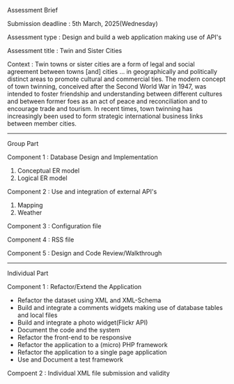 Assessment Brief

Submission deadline : 5th March, 2025(Wednesday)

Assessment type : Design and build a web application making use of API's

Assessment title : Twin and Sister Cities

Context : 
Twin towns or sister cities are a form of legal and social agreement between towns [and] cities ... in geographically and politically distinct areas to promote cultural and commercial ties. The modern concept of town twinning, conceived after the Second World War in 1947, was intended to foster friendship and understanding between different cultures and between former foes as an act of peace and reconciliation and to encourage trade and tourism. In recent times, town twinning has increasingly been used to form strategic international business links between member cities.

-----------------------------------------------------------------
Group Part


Component 1 : Database Design and Implementation

1. Conceptual ER model
2. Logical ER model

Component 2 : Use and integration of external API's

1. Mapping
2. Weather

Component 3 : Configuration file

Component 4 : RSS file

Component 5 : Design and Code Review/Walkthrough

-----------------------------------------------------------------
Individual Part


Component 1 : Refactor/Extend the Application

- Refactor the dataset using XML and XML-Schema
- Build and integrate a comments widgets making use of database tables and local files
- Build and integrate a photo widget(Flickr API)
- Document the code and the system
- Refactor the front-end to be responsive
- Refactor the application to a (micro) PHP framework
- Refactor the application to a single page application
- Use and Document a test framework

Compoent 2 : Individual XML file submission and validity


